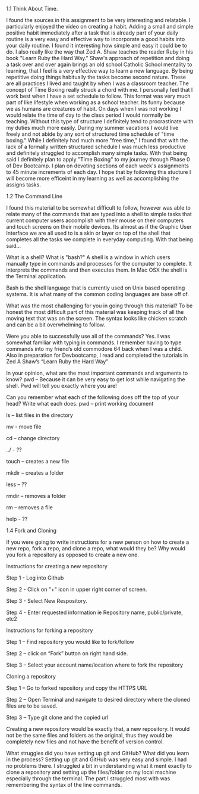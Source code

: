 1.1 Think About Time.

I found the sources in this assignment to be very interesting and relatable. I particularly enjoyed the video on creating a habit. Adding a small and simple positive habit immediately after a task that is already part of your daily routine is a very easy and effective way to incorporate a good habits into your daily routine. I found it interesting how simple and easy it could be to do. I also really like the way that Zed A. Shaw teaches the reader Ruby in his book "Learn Ruby the Hard Way." Shaw's approach of repetition and doing a task over and over again brings an old school Catholic School mentality to learning, that I feel is a very effective way to learn a new language. By being repetitive doing things habitually the tasks become second nature. These are all practices I lived and taught by when I was a classroom teacher. The concept of Time Boxing really struck a chord with me. I personally feel that I work best when I have a set schedule to follow. This format was very much part of like lifestyle when working as a school teacher. Its funny because we as humans are creatures of habit. On days when I was not working I would relate the time of day to the class period I would normally be teaching. Without this type of structure I definitely tend to procrastinate with my duties much more easily. During my summer vacations I would live freely and not abide by any sort of structured time schedule of "time boxing." While I definitely had much more "free time," I found that with the lack of a formally written structured schedule I was much less productive and definitely struggled to accomplish many simple tasks. With that being said I definitely plan to apply "Time Boxing" to my journey through Phase 0 of Dev Bootcamp. I plan on devoting sections of each week's assignments to 45 minute increments of each day. I hope that by foilowing this stucture I will become more efficeint in my learning as well as accomplishing the assigns tasks. 

1.2 The Command Line

I found this material to be somewhat difficult to follow, however was able to relate many of the commands that are typed into a shell to simple tasks that current computer users accomplish with their mouse on their computers and touch screens on their mobile devices. Its almost as if the Graphic User Interface we are all used to is a skin or layer on top of the shell that completes all the tasks we complete in everyday computing. With that being said...

What is a shell? What is "bash?"
A shell is a window in which users manually type in commands and processes for the computer to complete. It interprets the commands and then executes them. In Mac OSX the shell is the Terminal application.

Bash is the shell language that is currently used on Unix based operating systems. It is what many of the common coding languages are base off of.

What was the most challenging for you in going through this material?
To be honest the most difficult part of this material was keeping track of all the moving text that was on the screen. The syntax looks like chicken scratch and can be a bit overwhelming to follow.

Were you able to successfully use all of the commands?
Yes. I was somewhat familiar with typing in commands. I remember having to type commands into my friend’s old commodore 64 back when I was a child. Also in preparation for Devbootcamp, I read and completed the tutorials in Zed A Shaw’s “Learn Ruby the Hard Way”

In your opinion, what are the most important commands and arguments to know?
pwd – Because it can be very easy to get lost while navigating the shell. Pwd will tell you exactly where you are!

Can you remember what each of the following does off the top of your head? Write what each does.
pwd – print working document

ls – list files in the directory

mv - move file

cd – change directory

../ - ??

touch – creates a new file

mkdir – creates a folder

less – ??

rmdir – removes a folder

rm – removes a file

help - ??

1.4 Fork and Cloning

If you were going to write instructions for a new person on how to create a new repo, fork a repo, and clone a repo, what would they be? Why would you fork a repository as opposed to create a new one.

Instructions for creating a new repository

Step 1 - Log into Github

Step 2 - Click on "+" icon in upper right corner of screen.

Step 3 - Select New Respository.

Step 4 - Enter requested information ie Repository name, public/private, etc2

 

Instructions for forking a repository

Step 1 – Find repository you would like to fork/follow

Step 2 – click on “Fork” button on right hand side.

Step 3 – Select your account name/location where to fork the repository

 

Cloning a repository

Step 1 – Go to forked repository and copy the HTTPS URL

Step 2 – Open Terminal and navigate to desired directory where the cloned files are to be saved.

Step 3 – Type git clone and the copied url

 

Creating a new repository would be exactly that, a new repository. It would not be the same files and folders as the original, thus they would be completely new files and not have the benefit of version control.

 

What struggles did you have setting up git and GitHub? What did you learn in the process?
Setting up git and GitHub was very easy and simple. I had no problems there. I struggled a bit in understanding what it ment exactly to clone a repository and setting up the files/folder on my local machine especially through the terminal. The part I struggled most with was remembering the syntax of the line commands.

 
